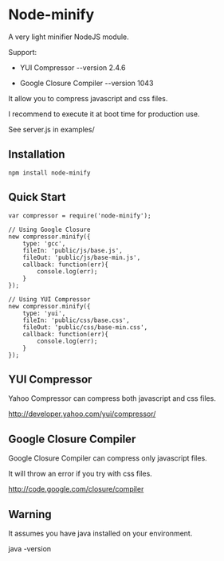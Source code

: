
# Node-minify
      
  A very light minifier NodeJS module.

  Support:

  - YUI Compressor --version 2.4.6
  
  - Google Closure Compiler --version 1043
  
  It allow you to compress javascript and css files.
  
  I recommend to execute it at boot time for production use.

  See server.js in examples/

## Installation

    npm install node-minify

## Quick Start

    var compressor = require('node-minify');
    
	// Using Google Closure
	new compressor.minify({
		type: 'gcc',
		fileIn: 'public/js/base.js',
		fileOut: 'public/js/base-min.js',
		callback: function(err){
			console.log(err);
		}
	});

	// Using YUI Compressor
	new compressor.minify({
		type: 'yui',
		fileIn: 'public/css/base.css',
		fileOut: 'public/css/base-min.css',
		callback: function(err){
			console.log(err);
		}
	});

## YUI Compressor

  Yahoo Compressor can compress both javascript and css files.

  http://developer.yahoo.com/yui/compressor/

## Google Closure Compiler

  Google Closure Compiler can compress only javascript files.

  It will throw an error if you try with css files.

  http://code.google.com/closure/compiler

## Warning

  It assumes you have java installed on your environment.

  java -version